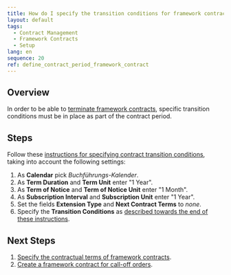 ```yaml
---
title: How do I specify the transition conditions for framework contracts?
layout: default
tags:
  - Contract Management
  - Framework Contracts
  - Setup
lang: en
sequence: 20
ref: define_contract_period_framework_contract
---
```


## Overview
In order to be able to [terminate framework contracts](Terminate_framework_contract), specific transition conditions must be in place as part of the contract period.

## Steps
Follow these [instructions for specifying contract transition conditions](Define_contract_period), taking into account the following settings:
1. As **Calendar** pick *Buchführungs-Kalender*.
1. As **Term Duration** and **Term Unit** enter "1 Year".
1. As **Term of Notice** and **Term of Notice Unit** enter "1 Month".
1. As **Subscription Interval** and **Subscription Unit** enter "1 Year".
1. Set the fields **Extension Type** and **Next Contract Terms** to *none*.
1. Specify the **Transition Conditions** as <a href="Define_contract_period#transition-conditions" title="Specify the transition conditions of a contract period">described towards the end of these instructions</a>.

## Next Steps
1. [Specify the contractual terms of framework contracts](Define_contractual_terms_framework_contract).
1. [Create a framework contract for call-off orders](Generate_framework_contract).
